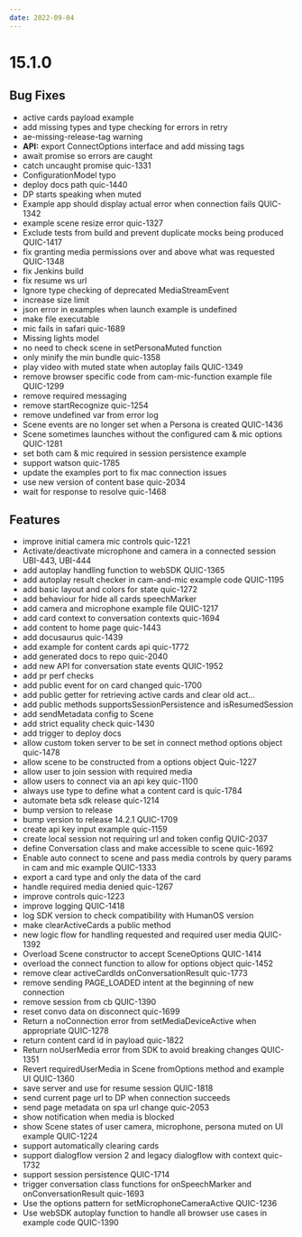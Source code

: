 ```yaml
---
date: 2022-09-04
---
```


# 15.1.0

<!-- truncate -->

## Bug Fixes

- active cards payload example
- add missing types and type checking for errors in retry
- ae-missing-release-tag warning
- **API:** export ConnectOptions interface and add missing tags
- await promise so errors are caught
- catch uncaught promise quic-1331
- ConfigurationModel typo
- deploy docs path quic-1440
- DP starts speaking when muted
- Example app should display actual error when connection fails QUIC-1342
- example scene resize error quic-1327
- Exclude tests from build and prevent duplicate mocks being produced QUIC-1417
- fix granting media permissions over and above what was requested QUIC-1348
- fix Jenkins build
- fix resume ws url
- Ignore type checking of deprecated MediaStreamEvent
- increase size limit
- json error in examples when launch example is undefined
- make file executable
- mic fails in safari quic-1689
- Missing lights model
- no need to check scene in setPersonaMuted function
- only minify the min bundle quic-1358
- play video with muted state when autoplay fails QUIC-1349
- remove browser specific code from cam-mic-function example file QUIC-1299
- remove required messaging
- remove startRecognize quic-1254
- remove undefined var from error log
- Scene events are no longer set when a Persona is created QUIC-1436
- Scene sometimes launches without the configured cam & mic options QUIC-1281
- set both cam & mic required in session persistence example
- support watson quic-1785
- update the examples port to fix mac connection issues
- use new version of content base quic-2034
- wait for response to resolve quic-1468

## Features

- improve initial camera mic controls quic-1221
- Activate/deactivate microphone and camera in a connected session UBI-443, UBI-444
- add autoplay handling function to webSDK QUIC-1365
- add autoplay result checker in cam-and-mic example code QUIC-1195
- add basic layout and colors for state quic-1272
- add behaviour for hide all cards speechMarker
- add camera and microphone example file QUIC-1217
- add card context to conversation contexts quic-1694
- add content to home page quic-1443
- add docusaurus quic-1439
- add example for content cards api quic-1772
- add generated docs to repo quic-2040
- add new API for conversation state events QUIC-1952
- add pr perf checks
- add public event for on card changed quic-1700
- add public getter for retrieving active cards and clear old act...
- add public methods supportsSessionPersistence and isResumedSession
- add sendMetadata config to Scene
- add strict equality check quic-1430
- add trigger to deploy docs
- allow custom token server to be set in connect method options object quic-1478
- allow scene to be constructed from a options object Quic-1227
- allow user to join session with required media
- allow users to connect via an api key quic-1100
- always use type to define what a content card is quic-1784
- automate beta sdk release quic-1214
- bump version to release
- bump version to release 14.2.1 QUIC-1709
- create api key input example quic-1159
- create local session not requiring url and token config QUIC-2037
- define Conversation class and make accessible to scene quic-1692
- Enable auto connect to scene and pass media controls by query params in cam and mic example QUIC-1333
- export a card type and only the data of the card
- handle required media denied quic-1267
- improve controls quic-1223
- improve logging QUIC-1418
- log SDK version to check compatibility with HumanOS version
- make clearActiveCards a public method
- new logic flow for handling requested and required user media QUIC-1392
- Overload Scene constructor to accept SceneOptions QUIC-1414
- overload the connect function to allow for options object quic-1452
- remove clear activeCardIds onConversationResult quic-1773
- remove sending PAGE_LOADED intent at the beginning of new connection
- remove session from cb QUIC-1390
- reset convo data on disconnect quic-1699
- Return a noConnection error from setMediaDeviceActive when appropriate QUIC-1278
- return content card id in payload quic-1822
- Return noUserMedia error from SDK to avoid breaking changes QUIC-1351
- Revert requiredUserMedia in Scene fromOptions method and example UI QUIC-1360
- save server and use for resume session QUIC-1818
- send current page url to DP when connection succeeds
- send page metadata on spa url change quic-2053
- show notification when media is blocked
- show Scene states of user camera, microphone, persona muted on UI example QUIC-1224
- support automatically clearing cards
- support dialogflow version 2 and legacy dialogflow with context quic-1732
- support session persistence QUIC-1714
- trigger conversation class functions for onSpeechMarker and onConversationResult quic-1693
- Use the options pattern for setMicrophoneCameraActive QUIC-1236
- Use webSDK autoplay function to handle all browser use cases in example code QUIC-1390